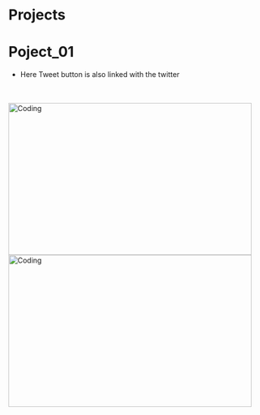 # Projects

# Poject_01
- Here Tweet button is also linked with the twitter
<br>
<br>
<div >
  <img alt="Coding" width="480" height= "300" src="https://github.com/Shubh-ujala/Projects/assets/166637739/51e80187-6c6e-459b-bd5e-2d7fbcc92d06">
  <img alt="Coding" width="480" height= "300" src="https://github.com/Shubh-ujala/Projects/assets/166637739/e1de8514-7f01-44cb-b49f-f11080fe085a">
</div>

<br>


<!-- ![Screenshot 2024-06-27 194423](https://github.com/Shubh-ujala/Projects/assets/166637739/e1de8514-7f01-44cb-b49f-f11080fe085a) -->

<img src="">








